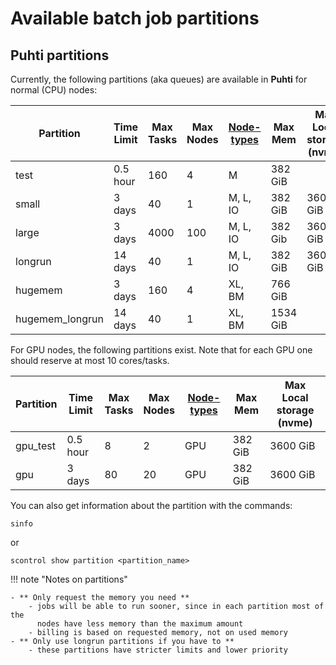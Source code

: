 # Available batch job partitions

## Puhti partitions

Currently, the following partitions (aka queues) are available in **Puhti**
for normal (CPU) nodes:

| Partition       | Time<br>Limit | Max<br>Tasks | Max<br>Nodes             | [Node-types](../system.md)   | Max<br> Mem  | Max<br> Local storage (nvme) |  
|-----------------|---------------|--------------|--------------------------|------------------------------|----------|----------|
| test            | 0.5 hour      | 160          |   4                      |  M                           | 382 GiB  |          |
| small           | 3 days        | 40           |   1                      |  M, L, IO                    | 382 GiB  | 3600 GiB |
| large           | 3 days        | 4000         |   100                    |  M, L, IO                    | 382 Gib  | 3600 GiB | 
| longrun         | 14 days       | 40           |   1                      |  M, L, IO                    | 382 GiB  | 3600 GiB | 
| hugemem         | 3 days        | 160          |   4                      |  XL, BM                      | 766 GiB  |          |
| hugemem_longrun | 14 days       | 40           |   1                      |  XL, BM                      | 1534 GiB |          |


For GPU nodes, the following partitions exist. Note that for each GPU one should reserve at most 10 cores/tasks.

| Partition       | Time<br>Limit | Max<br>Tasks | Max<br>Nodes             | [Node-types](../system.md)   | Max<br> Mem  | Max<br> Local storage (nvme) |  
|-----------------|---------------|-------------|--------------|------------------------------|----------|-------------|
| gpu_test        | 0.5 hour      | 8           |   2          |   GPU                        | 382 GiB  | 3600 GiB |
| gpu             | 3 days        | 80          |   20         |   GPU                        |382 GiB   | 3600 GiB |


You can also get information about the partition with the commands:

```
sinfo

```

or
```
scontrol show partition <partition_name>

```


!!! note "Notes on partitions"

    - ** Only request the memory you need **
        - jobs will be able to run sooner, since in each partition most of the
          nodes have less memory than the maximum amount
        - billing is based on requested memory, not on used memory
    - ** Only use longrun partitions if you have to **
        - these partitions have stricter limits and lower priority
